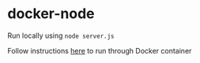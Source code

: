 # docker-node

Run locally using `node server.js`

Follow instructions [here](https://nodejs.org/en/docs/guides/nodejs-docker-webapp/) to run through Docker container
